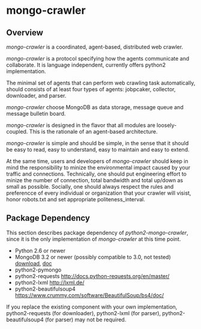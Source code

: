 # mongo-crawler

## Overview

*mongo-crawler* is a coordinated, agent-based, distributed web crawler. 

*mongo-crawler* is a protocol specifying how the agents communicate and collaborate.
It is language independent, currently offers python2 implementation.

The minimal set of agents that can perform web crawling task automatically, should consists of at least four types of agents: jobpcaker, collector, downloader, and parser.

*mongo-crawler* choose MongoDB as data storage, message queue and message bulletin board. 

*mongo-crawler* is designed in the flavor that all modules are loosely-coupled. This is the rationale of an agent-based architecture.

*mongo-crawler* is simple and should be simple, in the sense that it should be easy to read, easy to understand, easy to maintain and easy to extend.

At the same time, users and developers of *mongo-crawler* should keep in mind the responsibility to minize the environmental impact caused by your traffic and connections. Technically, one should put engineering effort to minize the number of connection, total bandwidth and total up/down as small as possible. Socially, one should always respect the rules and preferencce of every individual or organization that your crawler will visist, honor robots.txt and set appropriate politeness_interval.

## Package Dependency

This section describes package dependency of *python2-mongo-crawler*, since it is the only implementation of *mongo-crawler* at this time point.

* Python 2.6 or newer
* MongoDB 3.2 or newer (possibly compatible to 3.0, not tested) <a href="https://www.mongodb.org/downloads#production">download</a>,  <a href="https://docs.mongodb.org/manual/">doc</a>
* python2-pymongo
* python2-requests <a href="http://docs.python-requests.org/en/master/">http://docs.python-requests.org/en/master/</a>
* python2-lxml <a href="http://lxml.de/">http://lxml.de/</a>
* python2-beautifulsoup4 <a href="https://www.crummy.com/software/BeautifulSoup/bs4/doc/">https://www.crummy.com/software/BeautifulSoup/bs4/doc/</a>

If you replace the existing component with your own implementation, python2-requests (for downloader), python2-lxml (for parser), python2-beautifulsoup4 (for parser) may not be required.

